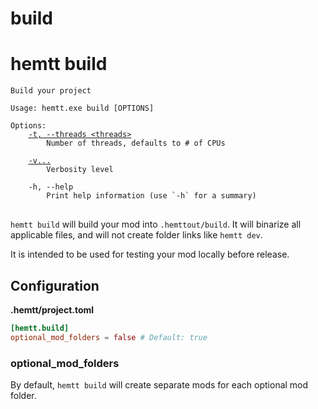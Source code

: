 # build
# hemtt build

<pre><code>Build your project

Usage: hemtt.exe build [OPTIONS]

Options:
    <a href="commands.md#-t---threads">-t, --threads &lt;threads&gt;</a>
        Number of threads, defaults to # of CPUs

    <a href="commands.md#-v">-v...</a>
        Verbosity level

    -h, --help
        Print help information (use `-h` for a summary)
</code>
</pre>

`hemtt build` will build your mod into `.hemttout/build`. It will binarize all applicable files, and will not create folder links like `hemtt dev`.

It is intended to be used for testing your mod locally before release.

## Configuration

**.hemtt/project.toml**

```toml
[hemtt.build]
optional_mod_folders = false # Default: true
```

### optional_mod_folders

By default, `hemtt build` will create separate mods for each optional mod folder.
